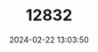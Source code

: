 ---
title: "12832"
category: "Marmota sibirica"
draft: false
date: 2024-02-22 13:03:50
languages:
  English: ["Siberian Marmot", "Tarbagan Marmot", "Mongolian Marmot"]
  Mongolian: ["Mongol Tarvaga"]
  Russian: ["Surok Mongol'Skii", "Tarbagan"]
---